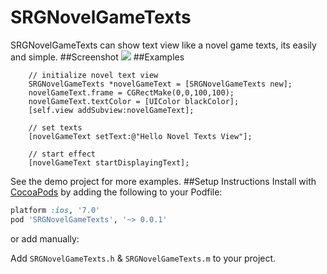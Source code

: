 # SRGNovelGameTexts
SRGNovelGameTexts can show text view like a novel game texts, its easily and simple.
##Screenshot
![](https://dl.dropboxusercontent.com/u/461628/SRGNovelGameTextsPreview.gif)
##Examples

```objc
    // initialize novel text view
    SRGNovelGameTexts *novelGameText = [SRGNovelGameTexts new];
    novelGameText.frame = CGRectMake(0,0,100,100);
    novelGameText.textColor = [UIColor blackColor];
    [self.view addSubview:novelGameText];
    
    // set texts
    [novelGameText setText:@"Hello Novel Texts View"];
    
    // start effect
    [novelGameText startDisplayingText];
```
See the demo project for more examples.
##Setup Instructions
Install with [CocoaPods](http://cocoapods.org) by adding the following to your Podfile:

``` ruby
platform :ios, '7.0'
pod 'SRGNovelGameTexts', '~> 0.0.1'
```

or add manually: 

Add `SRGNovelGameTexts.h` & `SRGNovelGameTexts.m` to your project.



